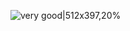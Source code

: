 ![very good|512x397,20%](//assets-meta-cdck-prod-meta.s3.dualstack.us-west-1.amazonaws.com/original/3X/0/3/03741c9f3eafd7fc8ccd791a6971a2c0d52783e4.jpg)
